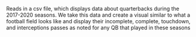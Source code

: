 Reads in a csv file, which displays data about quarterbacks during the 2017-2020 seasons. We take this data and create a visual similar to what a football field looks like and display their incomplete, complete, touchdown, and interceptions passes as noted for any QB that played in these seasons